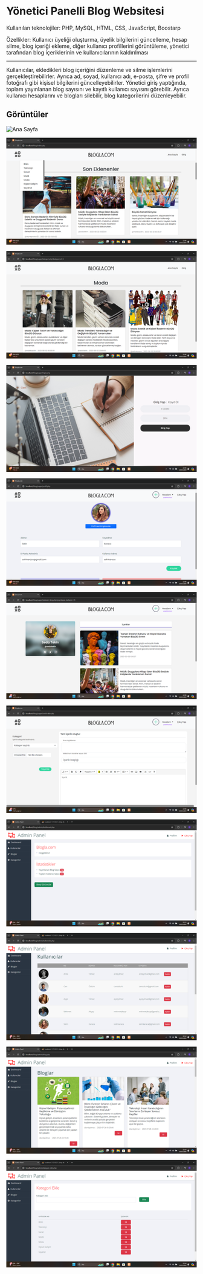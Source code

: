 # Yönetici Panelli Blog Websitesi
Kullanılan teknolojiler: PHP, MySQL, HTML, CSS, JavaScript, Boostarp

Özellikler: Kullanıcı üyeliği oluşturma, üyelik bilgilerini güncelleme, hesap silme, blog içeriği ekleme, diğer kullanıcı profillerini görüntüleme, yönetici tarafından blog içeriklerinin ve kullanıcılarının kaldırılması

***

Kullanıcılar, ekledikleri blog içeriğini düzenleme ve silme işlemlerini gerçekleştirebilirler. Ayrıca ad, soyad, kullanıcı adı, e-posta, şifre ve profil fotoğrafı gibi kişisel bilgilerini güncelleyebilirler.
Yönetici giriş yaptığında, toplam yayınlanan blog sayısını ve kayıtlı kullanıcı sayısını görebilir. Ayrıca kullanıcı hesaplarını ve blogları silebilir, blog kategorilerini düzenleyebilir.

## Görüntüler

![Ana Sayfa](screenshots/1.pn)

![Son Eklenenler](screenshots/2.png)

![Kategori](screenshots/3.png)

![Giriş](screenshots/4.png)

![Profilim](screenshots/5.png)

![Kullanıcı Profili](screenshots/6.png)

![İçerik Ekle](screenshots/7.png)

![Admin Paneli](screenshots/8.png)

![Kullanıcı Sil](screenshots/9.png)

![Blog Sil](screenshots/10.png)

![Kategori Ekle/Sil](screenshots/11.png)
